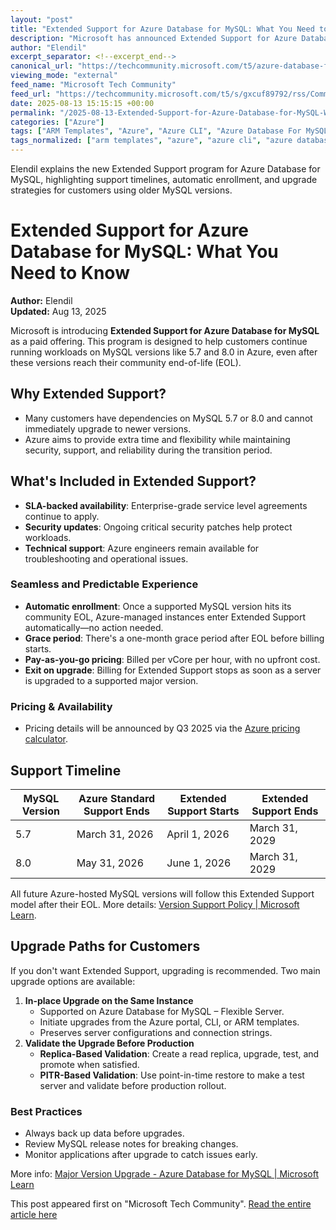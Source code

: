 ```yaml
---
layout: "post"
title: "Extended Support for Azure Database for MySQL: What You Need to Know"
description: "Microsoft has announced Extended Support for Azure Database for MySQL, a paid offering that allows customers to continue running workloads on older MySQL versions, such as 5.7 and 8.0, after their community end-of-life dates. This guide details the features, support timelines, pricing structure, and best practices for customers who wish to maintain operational continuity while planning their upgrade journey."
author: "Elendil"
excerpt_separator: <!--excerpt_end-->
canonical_url: "https://techcommunity.microsoft.com/t5/azure-database-for-mysql-blog/announcing-extended-support-for-azure-database-for-mysql/ba-p/4442924"
viewing_mode: "external"
feed_name: "Microsoft Tech Community"
feed_url: "https://techcommunity.microsoft.com/t5/s/gxcuf89792/rss/Community"
date: 2025-08-13 15:15:15 +00:00
permalink: "/2025-08-13-Extended-Support-for-Azure-Database-for-MySQL-What-You-Need-to-Know.html"
categories: ["Azure"]
tags: ["ARM Templates", "Azure", "Azure CLI", "Azure Database For MySQL", "Azure Flexible Server", "Cloud Database", "Community", "Community End Of Life", "Database Migration", "Enterprise SLA", "Extended Support", "Microsoft Learn", "MySQL 5.7", "MySQL 8.0", "Pay as You Go Pricing", "Security Updates", "Upgrade Best Practices"]
tags_normalized: ["arm templates", "azure", "azure cli", "azure database for mysql", "azure flexible server", "cloud database", "community", "community end of life", "database migration", "enterprise sla", "extended support", "microsoft learn", "mysql 5dot7", "mysql 8dot0", "pay as you go pricing", "security updates", "upgrade best practices"]
---
```


Elendil explains the new Extended Support program for Azure Database for MySQL, highlighting support timelines, automatic enrollment, and upgrade strategies for customers using older MySQL versions.<!--excerpt_end-->

# Extended Support for Azure Database for MySQL: What You Need to Know

**Author:** Elendil  
**Updated:** Aug 13, 2025  

Microsoft is introducing **Extended Support for Azure Database for MySQL** as a paid offering. This program is designed to help customers continue running workloads on MySQL versions like 5.7 and 8.0 in Azure, even after these versions reach their community end-of-life (EOL).

## Why Extended Support?

- Many customers have dependencies on MySQL 5.7 or 8.0 and cannot immediately upgrade to newer versions.
- Azure aims to provide extra time and flexibility while maintaining security, support, and reliability during the transition period.

## What's Included in Extended Support?

- **SLA-backed availability**: Enterprise-grade service level agreements continue to apply.
- **Security updates**: Ongoing critical security patches help protect workloads.
- **Technical support**: Azure engineers remain available for troubleshooting and operational issues.

### Seamless and Predictable Experience

- **Automatic enrollment**: Once a supported MySQL version hits its community EOL, Azure-managed instances enter Extended Support automatically—no action needed.
- **Grace period**: There's a one-month grace period after EOL before billing starts.
- **Pay-as-you-go pricing**: Billed per vCore per hour, with no upfront cost.
- **Exit on upgrade**: Billing for Extended Support stops as soon as a server is upgraded to a supported major version.

### Pricing & Availability

- Pricing details will be announced by Q3 2025 via the [Azure pricing calculator](https://azure.microsoft.com/en-us/pricing/calculator/).

## Support Timeline

| MySQL Version | Azure Standard Support Ends | Extended Support Starts | Extended Support Ends |
| ------------- | -------------------------- | ---------------------- | -------------------- |
| 5.7           | March 31, 2026             | April 1, 2026          | March 31, 2029       |
| 8.0           | May 31, 2026               | June 1, 2026           | March 31, 2029       |

All future Azure-hosted MySQL versions will follow this Extended Support model after their EOL. More details: [Version Support Policy | Microsoft Learn](https://learn.microsoft.com/en-us/azure/mysql/concepts-version-policy).

## Upgrade Paths for Customers

If you don't want Extended Support, upgrading is recommended. Two main upgrade options are available:

1. **In-place Upgrade on the Same Instance**
   - Supported on Azure Database for MySQL – Flexible Server.
   - Initiate upgrades from the Azure portal, CLI, or ARM templates.
   - Preserves server configurations and connection strings.
2. **Validate the Upgrade Before Production**
   - **Replica-Based Validation**: Create a read replica, upgrade, test, and promote when satisfied.
   - **PITR-Based Validation**: Use point-in-time restore to make a test server and validate before production rollout.

### Best Practices

- Always back up data before upgrades.
- Review MySQL release notes for breaking changes.
- Monitor applications after upgrade to catch issues early.

More info: [Major Version Upgrade - Azure Database for MySQL | Microsoft Learn](https://learn.microsoft.com/en-us/azure/mysql/flexible-server/how-to-upgrade)

This post appeared first on "Microsoft Tech Community". [Read the entire article here](https://techcommunity.microsoft.com/t5/azure-database-for-mysql-blog/announcing-extended-support-for-azure-database-for-mysql/ba-p/4442924)
